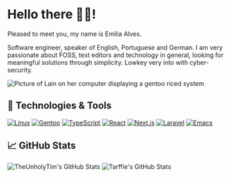 # Hello there 👋🏻!

Pleased to meet you, my name is Emilia Alves.

Software engineer, speaker of English, Portuguese and German.
I am very passionate about FOSS, text editors and technology in
general, looking for meaningful solutions through simplicity.
Lowkey very into with cyber-security.

<a>
    <img align="center"
    src="https://preview.redd.it/vifah9thc7k81.png?width=1080&crop=smart&auto=webp&s=c3af717f1c80db8a71c3ad3de31b9c8c07537af8"
    alt="Picture of Lain on her computer displaying a gentoo riced system">
</a>

## 🔧 Technologies & Tools

[![Linux](https://img.shields.io/badge/Linux-FCC624?logo=linux&logoColor=black)](#)
[![Gentoo](https://img.shields.io/badge/Gentoo-54487A?logo=gentoo&logoColor=fff)](#)
[![TypeScript](https://img.shields.io/badge/TypeScript-3178C6?logo=typescript&logoColor=fff)](#)
[![React](https://img.shields.io/badge/React-%2320232a.svg?logo=react&logoColor=%2361DAFB)](#)
[![Next.js](https://img.shields.io/badge/Next.js-black?logo=next.js&logoColor=white)](#)
[![Laravel](https://img.shields.io/badge/Laravel-%23FF2D20.svg?logo=laravel&logoColor=white)](#)
[![Emacs](https://img.shields.io/badge/Emacs-%237F5AB6.svg?&logo=gnu-emacs&logoColor=white)](#)

## &#x1f4c8; GitHub Stats

<a>
  <img align="center" src="https://github-readme-stats.vercel.app/api/top-langs/?username=tarffie&hide=c%2B%2B,c,matlab,assembly&title_color=6aa6f8&text_color=8a919a&icon_color=6aa6f8&bg_color=22272e" alt="TheUnholyTim's GitHub Stats" />
</a>

<a>
  <img align="center" src="https://github-readme-stats.vercel.app/api?username=tarffie&show_icons=true&line_height=27&count_private=true&title_color=6aa6f8&text_color=8a919a&icon_color=6aa6f8&bg_color=22272e" alt="Tarffie's GitHub Stats" />
</a>
